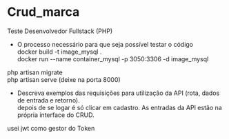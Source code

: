 # Crud_marca
Teste Desenvolvedor Fullstack (PHP)

- O processo necessário para que seja possível testar o código  
docker build -t image_mysql .              
docker run --name  container_mysql -p 3050:3306 -d image_mysql           
 
php artisan migrate              
php artisan serve (deixe na porta 8000)                  


- Descreva exemplos das requisições para utilização da API (rota, dados de entrada e retorno).  
depois de se logar é só clicar em cadastro. 
As entradas da API estão na própria interface do CRUD.

usei jwt como gestor do Token
